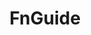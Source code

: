 ---
cost: not free, cost varies
description: Database of financial information about Korean firms, plus national banking,
  finance and economic data
last_edit: Mon, 19 Jun 2023 16:35:48 GMT
location: https://www.fnguide.com/
open_access: 'FALSE'
shortname: fnguide
tags:
- korea
- financial
- firms
title: FnGuide
uuid: fc1de32d-b969-459d-a2ae-6bfc729142e7
versioning: 'FALSE'
---
